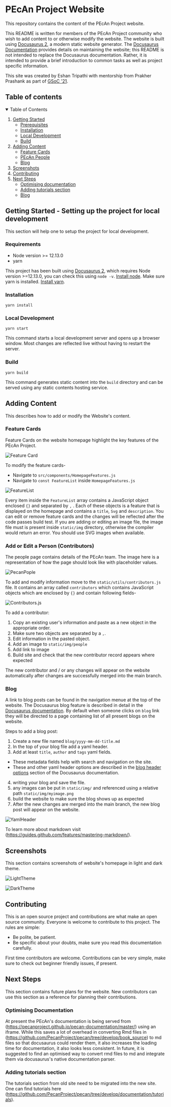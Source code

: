 # PEcAn Project Website

This repository contains the content of the PEcAn Project website. 

This README is written for members of the PEcAn Project community who wish to add content to or otherwise modify the website.
The website is built using [Docusaurus 2](https://docusaurus.io/), a modern static website generator. 
The [Docusaurus Documentation](https://docusaurus.io/docs) provides details on maintaining the website; this README is not intended to replace the Docusaurus documentation. 
Rather, it is intended to provide a brief introduction to common tasks as well as project specific information. 

This site was created by Eshan Tripathi with mentorship from Prakher Prashank as part of [GSoC '21](https://summerofcode.withgoogle.com/). 

## Table of contents

<details open="open">
  <summary>Table of Contents</summary>
  <ol>
    <li>
      <a href="#getting-started">Getting Started</a>
      <ul>
        <li><a href="#prerequisites">Prerequisites</a></li>
        <li><a href="#installation">Installation</a></li>
        <li><a href="#local-development">Local Development</a></li>
        <li><a href="#build">Build</a></li>
      </ul>
    </li>
    <li>
      <a href="#adding-content">Adding Content</a>
      <ul>
        <li><a href="#feature-cards">Feature Cards</a></li>
        <li><a href="#pecan-people">PEcAn People</a></li>
        <li><a href="#blog">Blog</a></li>
      </ul>
    </li>
    <li><a href="#screenshots">Screenshots</a></li>
    <li><a href="#contributing">Contributing</a></li>
    <li>
      <a href="#next-steps">Next Steps</a>
      <ul>
        <li><a href="#optimising-documentation">Optimising documentation</a></li>
        <li><a href="#adding-tutorials">Adding tutorials section</a></li>
        <li><a href="#blog">Blog</a></li>
      </ul>
    </li>
  </ol>
</details>

## Getting Started - Setting up the project for local development 

This section will help one to setup the project for local development.

### Requirements

- Node version >= 12.13.0
- yarn

This project has been built using [Docusaurus 2](https://docusaurus.io/), which requires Node version >=12.13.0, you can check this using `node -v`. [Install node](https://nodejs.org/en/download/).
Make sure yarn is installed. [Install yarn](https://classic.yarnpkg.com/en/docs/install/#debian-stable).

### Installation

```console
yarn install
```

### Local Development

```console
yarn start
```

This command starts a local development server and opens up a browser window. Most changes are reflected live without having to restart the server.

### Build

```console
yarn build
```

This command generates static content into the `build` directory and can be served using any static contents hosting service.

## Adding Content

This describes how to add or modify the Website's content.

### Feature Cards

Feature Cards on the website homepage highlight the key features of the PEcAn Project.

![Feature Card](screenshots/featureCard.png)

To modify the feature cards-

- Navigate to `src/components/HomepageFeatures.js`
- Navigate to `const FeatureList` inside `HomepageFeatures.js`

![FeatureList](screenshots/FeatureList.png)

Every item inside the `FeatureList` array contains a JavaScript object enclosed `{}` and separated by `,` . 
Each of these objects is a feature that is displayed on the homepage and contains a `title`, `Svg` and `description`. 
You can edit or remove feature cards and the changes will be reflected after the code passes build test. 
If you are adding or editing an image file, the image file must is present inside `static/img` directory, otherwise the compiler would return an error.
You should use SVG images when available.

###  Add or Edit a Person (Contributors) 

The people page contains details of the PEcAn team. The image here is a representation of how the page should look like with placeholder values.

![PecanPople](screenshots/pecanPeople.png)

To add and modify information move to the `static/utils/contributors.js` file. 
It contains an array called `contributors` which contains JavaScript objects which are enclosed by `{}` and contain following fields-

![Contributors.js](screenshots/contributors.png)

To add a contributor:
1. Copy an existing user's information and paste as a new object in the appropriate order. 
2. Make sure two objects are separated by a `,`. 
3. Edit information in the pasted object.
4. Add an image to `static/img/people`
5. Add link to image
6. Build site and check that the new contributor record appears where expected

The new contributor and / or any changes will appear on the website automatically after changes are successfully merged into the main branch.

### Blog

A link to blog posts can be found in the navigation menue at the top of the website. 
The Docusaurus blog feature is described in detail in the [Docusaurus documentation](https://docusaurus.io/docs/blog). 
By default when someone clicks on `blog` link they will be directed to a page containing list of all present blogs on the website.

Steps to add a blog post:

1. Create a new file named  `blog/yyyy-mm-dd-title.md`
2. In the top of your blog file add a yaml header.
3. Add at least `title`, `author` and `tags` yaml fields. 
  - These metadata fields help with search and navigation on the site. 
  - These and other yaml header options are described in the [blog header options](https://docusaurus.io/docs/blog#header-options) section of the Docusaurus documentation.   
4. writing your blog and save the file. 
5. any images can be put in `static/img/` and referenced using a relative path `static/img/myimage.png` 
6. build the website to make sure the blog shows up as expected 
7. After the new changes are merged into the main branch, the new blog post will appear on the website.

![YamlHeader](screenshots/yamlHeader.png)

<!-- instead of that screenshot, perhaps provide a code chunk here  -->

To learn more about markdown visit (https://guides.github.com/features/mastering-markdown/). 


## Screenshots

This section contains screenshots of website's homepage in light and dark theme.

![LightTheme](screenshots/light.png)

![DarkTheme](screenshots/dark.png)

## Contributing

This is an open source project and contributions are what make an open source community.
Everyone is welcome to contribute to this project. The rules are simple:

- Be polite, be patient.
- Be specific about your doubts, make sure you read this documentation carefully.

First time contributors are welcome. Contributions can be very simple, make sure to check out beginner friendly issues, if present.

## Next Steps

This section contains future plans for the website. New contributors can use this section as a reference for planning their contributions.

### Optimising Documentation

At present the PEcAn's documentation is being served from (https://pecanproject.github.io/pecan-documentation/master/) using an iframe. While this saves a lot of overhead in converting Rmd files in (https://github.com/PecanProject/pecan/tree/develop/book_source) to md files so that docusaurus could render them, it also increases the loading time for documentation, it also looks less consistent.
In future, it is suggested to find an optimised way to convert rmd files to md and integrate them via docusaurus's native documentation parser.

### Adding tutorials section

The tutorials section from old site need to be migrated into the new site. 
One can find tutorials here (https://github.com/PecanProject/pecan/tree/develop/documentation/tutorials).

